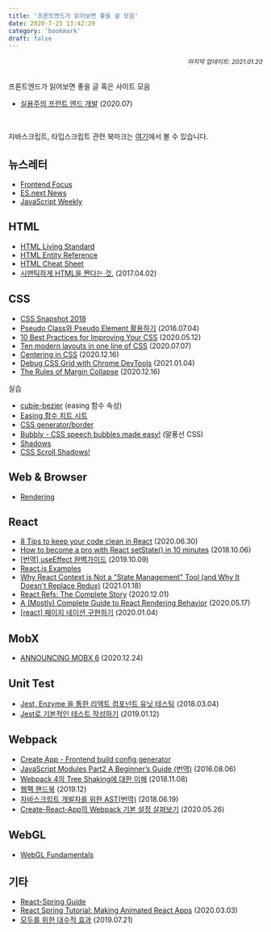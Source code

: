 ```yaml
---
title: '프론트엔드가 읽어보면 좋을 글 모음'
date: 2020-7-25 13:42:29
category: 'bookmark'
draft: false
---
```


<div style="font-size: 12px; font-style: italic; text-align: right;">
마지막 업데이트: 2021.01.20
</div>

<!-- - <a href="" target="_blank"></a> -->

<br />

프론트엔드가 읽어보면 좋을 글 혹은 사이트 모음

- <a href="https://peter-cho.gitbook.io/book/" target="_blank">실용주의 프런트 엔드 개발</a> (2020.07)

<br />

자바스크립트, 타입스크립트 관련 북마크는 <a href="https://howdy-mj.me/bookmark/javascript-and-typescript/" target="_blank">여기</a>에서 볼 수 있습니다.

## 뉴스레터

- <a href="https://frontendfoc.us/" target="_blank">Frontend Focus</a>
- <a href="http://esnextnews.com/" target="_blank">ES.next News</a>
- <a href="https://javascriptweekly.com/" target="_blank">JavaScript Weekly</a>

## HTML

- <a href="https://html.spec.whatwg.org/multipage/" target="_blank">HTML Living Standard</a>
- <a href="https://css-tricks.com/snippets/html/glyphs/" target="_blank">HTML Entity Reference</a>
- <a href="https://websitesetup.org/html5-cheat-sheet/" target="_blank">HTML Cheat Sheet</a>
- <a href="https://medium.com/@soeunlee/%EC%8B%9C%EB%A7%A8%ED%8B%B1%ED%95%98%EA%B2%8C-html%EC%9D%84-%EC%A7%A0%EB%8B%A4%EB%8A%94-%EA%B2%83-90612ffc988e" target="_blank">시맨틱하게 HTML을 짠다는 것.</a> (2017.04.02)

## CSS

- <a href="https://www.w3.org/TR/css-2018/" target="_blank">CSS Snapshot 2018</a>
- <a href="https://asfirstalways.tistory.com/184" target="_blank">Pseudo Class와 Pseudo Element 활용하기</a> (2016.07.04)
- <a href="https://medium.com/better-programming/10-best-practices-for-improving-your-css-84c69aac66e" target="_blank">10 Best Practices for Improving Your CSS</a> (2020.05.12)
- <a href="https://web.dev/one-line-layouts/" target="_blank">Ten modern layouts in one line of CSS</a> (2020.07.07)
- <a href="https://web.dev/centering-in-css/" target="_blank">Centering in CSS</a> (2020.12.16)
- <a href="https://blog.logrocket.com/using-chrome-devtools-to-debug-css-grid/" target="_blank">Debug CSS Grid with Chrome DevTools</a> (2021.01.04)
- <a href="https://www.joshwcomeau.com/css/rules-of-margin-collapse/" target="_blank">The Rules of Margin Collapse</a> (2020.12.16)

<p>실습</p>

- <a href="https://cubic-bezier.com/#.17,.67,.83,.67" target="_blank">cubie-bezier</a> (easing 함수 속성)
- <a href="https://easings.net/ko" target="_blank">Easing 함수 치트 시트</a>
- <a href="https://html-css-js.com/css/generator/border-outline/" target="_blank">CSS generator/border</a>
- <a href="http://projects.verou.me/bubbly/" target="_blank">Bubbly - CSS speech bubbles made easy!</a> (말풍선 CSS)
- <a href="https://brumm.af/shadows" target="_blank">Shadows</a>
- <a href="https://css-scroll-shadows.now.sh/?bgColor=e83ce2&shadowColor=222222&pxSize=15" target="_blank">CSS Scroll Shadows!</a>

## Web & Browser

- <a href="https://www.notion.so/Rendering-994f91c0b5cc493481876d04be028b76#c9ec14ab7cd648ff80dbdaaab88bc609" target="_blank">Rendering</a>

## React

- <a href="https://medium.com/groww-engineering/8-tips-to-keep-your-code-clean-in-react-7706f631baf9" target="_blank">8 Tips to keep your code clean in React</a> (2020.06.30)
- <a href="https://www.freecodecamp.org/news/get-pro-with-react-setstate-in-10-minutes-d38251d1c781/" target="_blank">How to become a pro with React setState() in 10 minutes</a> (2018.10.06)
- <a href="https://rinae.dev/posts/a-complete-guide-to-useeffect-ko" target="_blank">[번역] useEffect 완벽가이드</a> (2019.10.09)
- <a href="https://reactjsexample.com/" target="_blank">React.js Examples</a>
- <a href="https://blog.isquaredsoftware.com/2021/01/blogged-answers-why-react-context-is-not-a-state-management-tool-and-why-it-doesnt-replace-redux/?fbclid=IwAR1OzMSnZOLRw0uKtXVFSRLEdumJlJ1nIfPQtT7WYiMz4pz4kpOlQYmqbvA" target="_blank">Why React Context is Not a "State Management" Tool (and Why It Doesn't Replace Redux)</a> (2021.01.18)
- <a href="https://unicorn-utterances.com/posts/react-refs-complete-story/" target="_blank">React Refs: The Complete Story</a> (2020.12.01)
- <a href="https://blog.isquaredsoftware.com/2020/05/blogged-answers-a-mostly-complete-guide-to-react-rendering-behavior/" target="_blank">A (Mostly) Complete Guide to React Rendering Behavior</a> (2020.05.17)
- <a href="https://loshy244110.medium.com/react-%ED%8E%98%EC%9D%B4%EC%A7%80-%EB%84%A4%EC%9D%B4%EC%85%98-%EA%B5%AC%ED%98%84%ED%95%98%EA%B8%B0-9c645c5046cd" target="_blank">[react] 페이지 네이션 구현하기</a> (2020.01.04)

<!-- <br />

<p>Next.js</p> -->

<!-- ## Redux -->

## MobX

- <a href="https://michel.codes/blogs/mobx6" target="_blank">ANNOUNCING MOBX 6</a> (2020.12.24)

## Unit Test

- <a href="https://velopert.com/3587" target="_blank">Jest, Enzyme 을 통한 리액트 컴포넌트 유닛 테스팅</a> (2018.03.04)
- <a href="https://www.daleseo.com/jest-basic/" target="_blank">Jest로 기본적인 테스트 작성하기</a> (2019.01.12)

## Webpack

- <a href="https://createapp.dev/" target="_blank">Create App - Frontend build config generator</a>
- <a href="https://hojong.me/javascript-modules-part-2" target="_blank">JavaScript Modules Part2 A Beginner’s Guide (번역)</a> (2016.08.06)
- <a href="https://huns.me/development/2265" target="_blank">Webpack 4의 Tree Shaking에 대한 이해</a> (2018.11.08)
- <a href="https://joshua1988.github.io/webpack-guide/" target="_blank">웹팩 핸드북</a> (2019.12)
- <a href="https://gyujincho.github.io/2018-06-19/AST-for-JS-devlopers" target="_blank">자바스크립트 개발자를 위한 AST(번역)</a> (2018.06.19)
- <a href="https://maxkim-j.github.io/posts/cra-webpack-config" target="_blank">Create-React-App의 Webpack 기본 설정 살펴보기</a> (2020.05.26)

## WebGL

- <a href="https://webglfundamentals.org/" target="_blank">WebGL Fundamentals</a>

## 기타

- <a href="https://bradwoods.io/guides/react-spring" target="_blank">React-Spring Guide</a>
- <a href="https://shakuro.com/blog/react-spring-tutorial-making-animated-react-apps" target="_blank">React Spring Tutorial: Making Animated React Apps</a> (2020.03.03)
- <a href="https://overreacted.io/ko/algebraic-effects-for-the-rest-of-us/" target="_blank">모두를 위한 대수적 효과</a> (2019.07.21)

